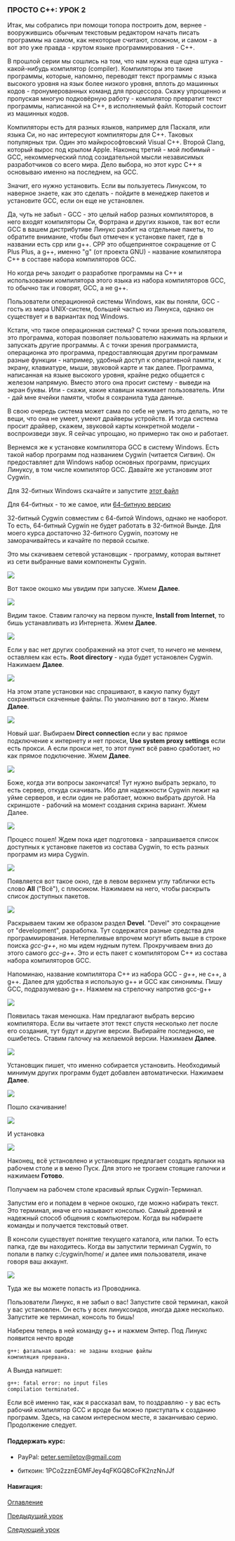 ### ПРОСТО С++: УРОК 2

   Итак, мы собрались при помощи топора построить дом, вернее - вооружившись обычным текстовым редактором начать писать программы на самом, как некоторые считают, сложном, и самом - а вот это уже правда - крутом языке программирования - С++.

   В прошлой серии мы сошлись на том, что нам нужна еще одна штука - какой-нибудь компилятор (сompiler). Компиляторы это такие программы, которые, напомню, переводят текст программы с языка высокого уровня на язык более низкого уровня, вплоть до машинных кодов - пронумерованных команд для процессора. Скажу упрощенно и пропуская многую подковёрную работу - компилятор превратит текст программы, написанной на С++, в исполняемый файл. Который состоит из машинных кодов.

   Компиляторы есть для разных языков, например для Паскаля, или языка Си, но нас интересуют компиляторы для С++. Таковых популярных три. Один это майкрософтовский Visual C++. Второй Clang, который вырос под крылом Apple. Наконец третий - мой любимый - GCC, некоммерческий плод созидательной мысли независимых разработчиков со всего мира. Дело выбора, но этот курс С++ я основываю именно на последнем, на GCC.

   Значит, его нужно установить. Если вы пользуетесь Линуксом, то наверное знаете, как это сделать - пойдите в менеджер пакетов и установите GCC, если он еще не установлен. 

Да, чуть не забыл - GCC - это целый набор разных компиляторов, в него входят компиляторы Си, Фортрана и других языков, так вот если GCC в вашем дистрибутиве Линукс разбит на отдельные пакеты, то обратите внимание, чтобы был отмечен к установке пакет, где в названии есть cpp или g++. CPP это общепринятое сокращение от C Plus Plus, а g++, именно "g" (от проекта GNU) - название компилятора С++ в составе набора компиляторов GCC.

   Но когда речь заходит о разработке программы на С++ и использовании компилятора этого языка из набора компиляторов GCC, то обычно так и говорят, GCC, а не g++.

   Пользователи операционной системы Windows, как вы поняли, GCC - гость из мира UNIX-систем, большей частью из Линукса, однако он существует и в вариантах под Windows. 

   Кстати, что такое операционная система? С точки зрения пользователя, это программа, которая позволяет пользователю нажимать на ярлыки и запускать другие программы. А с точки зрения программиста, операционка это программа, предоставляющая другим программам разные функции - например, удобный доступ к оперативной памяти, к экрану, клавиатуре, мыши, звуковой карте и так далее. Программа, написанная на языке высокого уровня, крайне редко общается с железом напрямую. Вместо этого она просит систему - выведи на экран буквы. Или - скажи, какие клавиши нажимает пользователь. Или - дай мне ячейки памяти, чтобы я сохранила туда данные.

   В свою очередь система может сама по себе не уметь это делать, но те вещи, что она не умеет, умеют драйверы устройств. И тогда система просит драйвер, скажем, звуковой карты конкретной модели - воспроизведи звук. Я сейчас упрощаю, но примерно так оно и работает.

   Вернемся же к установке компилятора GCС в систему Windows. Есть такой набор программ под названием Cygwin (читается Сигвин). Он предоставляет для Windows набор основных программ, присущих Линуксу, в том числе компилятор GCC. Давайте же установим этот Cygwin.

   Для 32-битных Windows скачайте и запустите 
[этот файл](https://cygwin.com/setup-x86.exe)

  Для 64-битных - то же самое, или 
[64-битную версию](https://cygwin.com/setup-x86_64.exe)

   32-битный Cygwin совместим с 64-битой Windows, однако не наоборот. То есть, 64-битный Cygwin не будет работать в 32-битной Вынде. Для моего курса достаточно 32-битного Cygwin, поэтому не заморачивайтесь и качайте по первой ссылке.

  Это мы скачиваем сетевой установщик - программу, которая вытянет из сети выбранные вами компоненты Cygwin.

![](cyg01.png)

Вот такое окошко мы увидим при запуске. Жмем **Далее**. 

![](cyg02.png)

Видим такое. Ставим галочку на первом пункте, **Install from Internet**, то бишь устанавливать из Интернета. Жмем **Далее**.

![](cyg03.png)

Если у вас нет других соображений на этот счет, то ничего не меняем, оставляем как есть. **Root directory** - куда будет установлен Cygwin. Нажимаем **Далее**.

![](cyg04.png)

   На этом этапе установки нас спрашивают, в какую папку будут сохраняться скаченные файлы. По умолчанию вот в такую. Жмем **Далее**.

![](cyg05.png)

Новый шаг. Выбираем **Direct connection** если у вас прямое подключение к интернету и нет прокси, **Use system proxy settings** если есть прокси. А если прокси нет, то этот пункт всё равно сработает, но как прямое подключение. Жмем **Далее**.
  
![](cyg06.png)

Боже, когда эти вопросы закончатся! Тут нужно выбрать зеркало, то есть сервер, откуда скачивать. Ибо для надежности Cygwin лежит на уйме серверов, и если один не работает, можно выбрать другой. На скриншоте - рабочий на момент создания скрина вариант. Жмем Далее.

![](cyg07.png)

Процесс пошел! Ждем пока идет подготовка - запрашивается список доступных к установке пакетов из состава Cygwin, то есть разных программ из мира Cygwin.

![](cyg08.png)

Появляется вот такое окно, где в левом верхнем углу таблички есть слово **All** ("Всё"), с плюсиком. Нажимаем на него, чтобы раскрыть список доступных пакетов.

![](cyg10.png)

Раскрываем таким же образом раздел **Devel**. "Devel" это сокращение от "development", разработка. Тут содержатся разные средства для программирования. Нетерпеливые впрочем могут вбить выше в строке поиска *gcc-g++*, но мы идем нудным путем. Прокручиваем вниз до этого самого *gcc-g++*. Это и есть пакет с компилятором C++ из состава набора компиляторов GCC. 

Напоминаю, название компилятора С++ из набора GCC - *g++*, не c++, а g++. Далее для удобства я использую g++ и GCC как синонимы. Пишу GCC, подразумеваю g++.
Нажмем на стрелочку напротив gcc-g++

![](cyg11.png)
 
   Появилась такая менюшка. Нам предлагают выбрать версию компилятора. Если вы читаете этот текст спустя несколько лет после его создания, тут будут и другие версии. Выбирайте последнюю, не ошибетесь. Ставим галочку на желаемой версии. Нажимаем **Далее**.
   
![](cyg12.png)

   Установщик пишет, что именно собирается установить. Необходимый минимум других программ будет добавлен автоматически. Нажимаем **Далее**.

![](cyg13.png)

Пошло скачивание!

![](cyg14.png)

И установка

![](cyg15.png)

Наконец, всё установлено и установщик предлагает создать ярлыки на рабочем столе и в меню Пуск. Для этого не трогаем стоящие галочки и нажимаем **Готово**.

Получаем на рабочем столе красивый ярлык Cygwin-Терминал. 

Запустим его и попадем в черное окошко, где можно набирать текст. Это терминал, иначе его называют консолью. Самый древний и надежный способ общения с компьютером. Когда вы набираете команды и получается текстовый ответ.

   В консоли существует понятие текущего каталога, или папки. То есть папка, где вы находитесь. Когда вы запустили терминал Cygwin, то попали в папку 
c:/cygwin/home/ и далее имя пользователя, иначе говоря ваш аккаунт.

![](kon.jpg)

   Туда же вы можете попасть из Проводника.

   Пользователи Линукс, я не забыл о вас! Запустите свой терминал, какой у вас установлен. Он есть у всех линуксоидов, иногда даже несколько. Запустите же терминал, консоль то бишь!

   Наберем теперь в ней команду g++ и нажмем Энтер. Под Линукс появится нечто вроде 

```
g++: фатальная ошибка: не заданы входные файлы
компиляция прервана.
```

А Вында напишет:

```
g++: fatal error: no input files
compilation terminated.
```

Если всё именно так, как я рассказал вам, то поздравляю - у вас есть рабочий компилятор GCC и вроде бы можно приступать к созданию программ. Здесь, на самом интересном месте, я заканчиваю серию. Продолжение следует.


#### Поддержать курс:

* PayPal: peter.semiletov@gmail.com

* биткоин: 1PCo2zznEGMFJey4qFKGQ8CoFK2nzNnJJf


#### Навигация:

[Оглавление](https://psemiletov.github.io)

[Предыдущий урок](001.md)

[Следующий урок](003.md)
